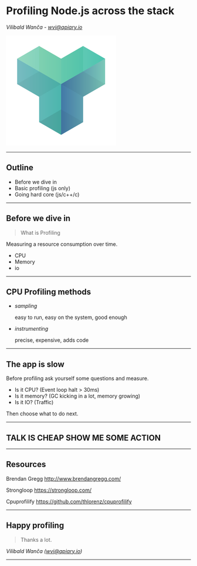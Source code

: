 # Profiling Node.js across the stack

*Vilibald Wanča - wvi@apiary.io*

![Apiary logo](apiary-logo.png)

---

## Outline

- Before we dive in
- Basic profiling (js only)
- Going hard core (js/c++/c)

---

## Before we dive in

> What is Profiling

Measuring a resource consumption over time.

- CPU
- Memory
- io

---

## CPU Profiling methods

- *sampling*

  easy to run, easy on the system, good enough

- *instrumenting*

  precise, expensive, adds code

---

## The app is slow

Before profiling ask yourself some questions and measure.

- Is it CPU? (Event loop halt > 30ms)
- Is it memory? (GC kicking in a lot, memory growing)
- Is it IO? (Traffic)

Then choose what to do next.

---

## TALK IS CHEAP SHOW ME SOME ACTION

---

## Resources

Brendan Gregg http://www.brendangregg.com/

Strongloop https://strongloop.com/

Cpuprofilify https://github.com/thlorenz/cpuprofilify

---

## Happy profiling

> Thanks a lot.

*Vilibald Wanča (wvi@apiary.io)*

---
